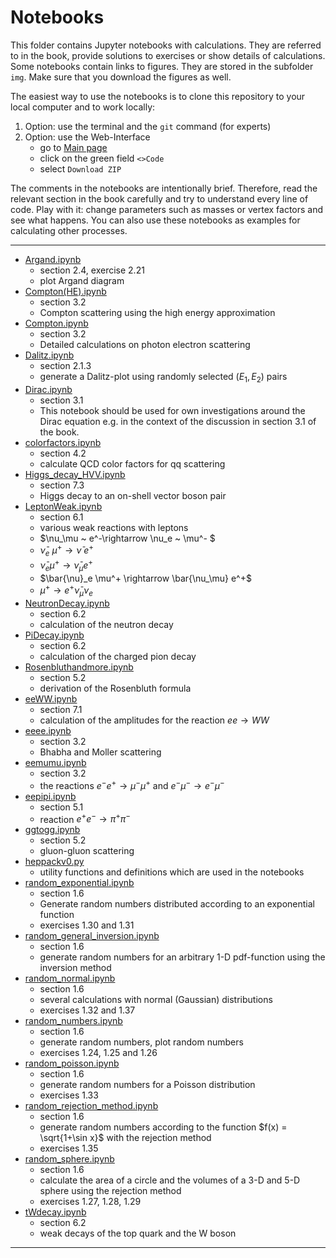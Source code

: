 # Notebooks

This folder contains Jupyter notebooks with calculations. 
They are referred to in the book, provide solutions to exercises or 
show details of calculations.    
Some notebooks contain links to figures. 
They are stored in the subfolder `img`.
Make sure that you download the figures as well.  

The easiest way to use the notebooks is to clone this repository to your local computer 
and to work locally:
1. Option: use the terminal and the `git` command (for experts)
2. Option: use the Web-Interface 
    - go to [Main page](https://github.com/BuchEPP/Buch/tree/main)
    - click on the green field `<>Code`
    - select `Download ZIP`

The comments in the notebooks are intentionally brief.  Therefore, read the relevant section in the book carefully and try to understand every line of code.  Play with it: change parameters such as masses or vertex factors and see what happens. You can also use these notebooks as examples for calculating other processes.   

----
- [Argand.ipynb](Argand.ipynb)
    - section 2.4, exercise 2.21
    - plot Argand diagram
- [Compton(HE).ipynb](Compton(HE).ipynb) 
    - section 3.2 
    - Compton scattering using the high energy approximation
- [Compton.ipynb](Compton.ipynb) 
    - section 3.2 
    - Detailed calculations on photon electron scattering
- [Dalitz.ipynb](Dalitz.ipynb) 
    - section 2.1.3
    - generate a Dalitz-plot using randomly selected $(E_1, E_2)$ pairs
- [Dirac.ipynb](Dirac.ipynb)
    - section 3.1 
    - This notebook should be used for own investigations around the Dirac equation e.g. in the context of the discussion in section 3.1 of the book.
- [colorfactors.ipynb](Farbfaktoren.ipynb)
    - section 4.2 
    - calculate QCD color factors for qq scattering
- [Higgs_decay_HVV.ipynb](Higgs_decay_HVV.ipynb) 
    - section 7.3 
    - Higgs decay to an on-shell vector boson pair
- [LeptonWeak.ipynb](LeptonWeak.ipynb) 
    - section 6.1 
    - various weak reactions with leptons
    - $\nu_\mu ~ e^-\rightarrow \nu_e ~ \mu^- $
    - $\bar{\nu}_{e}~\mu^+ \rightarrow \bar{\nu}~e^+$
    - $\bar{\nu}_e \mu^+ \rightarrow \bar{\nu}_\mu e^+$
    - $\bar{\nu}_e \mu^+ \rightarrow \bar{\nu_\mu} e^+$
    - $\mu^+\rightarrow e^+\bar{\nu}_\mu\nu_e$
- [NeutronDecay.ipynb](NeutronDecay.ipynb) 
    - section 6.2 
    - calculation of the neutron decay 
- [PiDecay.ipynb](PiDecay.ipynb) 
    - section 6.2 
    - calculation of the charged pion decay 
- [Rosenbluthandmore.ipynb](Rosenbluthandmore.ipynb) 
    - section 5.2 
    - derivation of the Rosenbluth formula
- [eeWW.ipynb](eeWW.ipynb)  
    - section 7.1 
    - calculation of the amplitudes for the reaction $ee \to WW$
- [eeee.ipynb](eeee.ipynb) 
    - section 3.2 
    - Bhabha and Moller scattering
- [eemumu.ipynb](eemumu.ipynb) 
    - section 3.2 
    - the reactions $e^- e^+ \to \mu^- \mu^+$ and $e^- \mu^- \to e^- \mu^-$
- [eepipi.ipynb](eepipi.ipynb) 
    - section 5.1 
    - reaction $e^+ e^- \to \pi^+ \pi^-$
- [ggtogg.ipynb](ggtogg.ipynb) 
    - section 5.2 
    - gluon-gluon scattering
- [heppackv0.py](heppackv0.py) 
    - utility functions and definitions which are used in the notebooks 
- [random_exponential.ipynb](random_exponential.ipynb) 
    - section 1.6
    - Generate random numbers distributed according to an exponential function
    - exercises 1.30 and 1.31 
- [random_general_inversion.ipynb](random_general_inversion.ipynb) 
    - section 1.6
    - generate random numbers for an arbitrary 1-D pdf-function using the inversion method
- [random_normal.ipynb](random_normal.ipynb) 
    - section 1.6
    - several calculations with normal (Gaussian) distributions
    - exercises 1.32 and 1.37 
- [random_numbers.ipynb](random_numbers.ipynb) 
    - section 1.6
    - generate random  numbers,  plot random numbers
    - exercises 1.24, 1.25 and 1.26
- [random_poisson.ipynb](random_poisson.ipynb) 
    - section 1.6
    - generate random numbers for a Poisson distribution
    - exercises 1.33
- [random_rejection_method.ipynb](random_rejection_method.ipynb) 
    - section 1.6
    - generate random numbers according to the function $f(x) = \sqrt{1+\sin x}$ with the rejection method
    - exercises 1.35
- [random_sphere.ipynb](random_sphere.ipynb) 
    - section 1.6
    - calculate the area of a circle and the volumes of a 3-D and 5-D sphere using the rejection method
    - exercises 1.27, 1.28, 1.29
- [tWdecay.ipynb](tWdecay.ipynb) 
    - section 6.2 
    - weak decays of the top quark and the W boson
----
